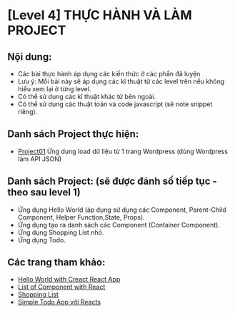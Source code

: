 # [Level 4] THỰC HÀNH VÀ LÀM PROJECT

## Nội dung:

* Các bài thực hành áp dụng các kiến thức ở các phần đã luyện 
* Lưu ý: Mỗi bài này sẽ áp dụng các kĩ thuật từ các level trên nếu không hiểu xem lại ở từng level.
* Có thể sử dụng các kĩ thuật khác từ bên ngoài.
* Có thể sử dụng các thuật toán và code javascript (sẽ note snippet riêng).


## Danh sách Project thực hiện:

* [Project01](https://github.com/nvminhtu/React/blob/master/reactjs/level4/project01) Ứng dụng load dữ liệu từ 1 trang Wordpress (dùng Wordpress làm API JSON)


## Danh sách Project: (sẽ được đánh số tiếp tục - theo sau level 1)

* Ứng dụng Hello World (áp dụng sử dụng các Component, Parent-Child Component, Helper Function,State, Props).
* Ứng dụng tạo ra danh sách các Component (Container Component).
* Ứng dụng Shopping List nhỏ.
* Ứng dụng Todo.


## Các trang tham khảo:

* [Hello World with Creact React App](https://medium.com/@diamondgfx/learning-react-with-create-react-app-part-3-322447d14192)
* [List of Component with React](https://medium.com/@diamondgfx/learning-react-with-create-react-app-part-3-322447d14192)
* [Shopping List](https://facebook.github.io/react/docs/thinking-in-react.html)
* [Simple Todo App với Reacts](https://scotch.io/tutorials/create-a-simple-to-do-app-with-react)